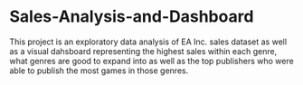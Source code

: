 # Sales-Analysis-and-Dashboard

This project is an exploratory data analysis of EA Inc. sales dataset as well as a visual dahsboard representing the highest sales within each genre, what genres are good to expand into as well as the top publishers who were able to publish the most games in those genres.




